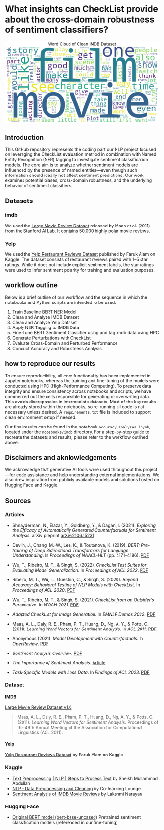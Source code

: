 # What insights can CheckList provide about the cross-domain robustness of sentiment classifiers?

![](report/images/wordcloud.png)


## Introduction

This GitHub repository represents the coding part our NLP project focused on leveraging the CheckList evaluation method in combination with Named Entity Recognition (NER) tagging to investigate sentiment classification models. The core aim is to analyze whether sentiment models are influenced by the presence of named entities—even though such information should ideally not affect sentiment predictions. Our work examines potential biases, cross-domain robustness, and the underlying behavior of sentiment classifiers.

## Datasets

### imdb

We used the [Large Movie Review Dataset](https://ai.stanford.edu/~amaas/data/sentiment/) released by Maas et al. (2011) from the Stanford AI Lab. It contains 50,000 highly polar movie reviews.

### Yelp

We used the [Yelp Restaurant Reviews Dataset](https://www.kaggle.com/datasets/farukalam/yelp-restaurant-reviews) published by Faruk Alam on Kaggle. The dataset consists of restaurant reviews paired with 1–5 star ratings. While it does not include explicit sentiment labels, the star ratings were used to infer sentiment polarity for training and evaluation purposes.

## workflow outline

Below is a brief outline of our workflow and the sequence in which the notebooks and Python scripts are intended to be used:

1. Train Baseline BERT NER Model
2. Clean and Analyze IMDB Dataset
3. Clean and Analyze Yelp Dataset
4. Apply NER Tagging to IMDB Data
5. Fine-Tune BERT Sentiment Classifier using and tag imdb data using HPC
6. Generate Perturbations with CheckList
7. Evaluate Cross-Domain and Perturbed Performance
8. Conduct Accuracy and Robustness Analysis

## how to reproduce our results

To ensure reproducibility, all core functionality has been implemented in Jupyter notebooks, whereas the training and fine-tuning of the models were conducted using HPC (High-Performance Computing). To preserve data integrity and ensure consistency across notebooks and scripts, we have commented out the cells responsible for generating or overwriting data. This avoids discrepancies in intermediate datasets. Most of the key results are already stored within the notebooks, so re-running all code is not necessary unless desired. A `requirements.txt` file is included to support clean environment setup if needed.

Our final results can be found in the notebook `accuracy_analyses.ipynb`, located under the `notebooks/imdb` directory. For a step-by-step guide to recreate the datasets and results, please refer to the workflow outlined above.


## Disclaimers and aknlowledgements

We acknowledge that generative AI tools were used throughout this project—for code assistance and help understanding external implementations. We also drew inspiration from publicly available models and solutions hosted on Hugging Face and Kaggle.

## Sources

### Articles

- Shnayderman, N., Elazar, Y., Goldberg, Y., & Dagan, I. (2021). *Exploring the Efficacy of Automatically Generated Counterfactuals for Sentiment Analysis*. arXiv preprint [arXiv:2106.15231](https://arxiv.org/pdf/2106.15231)

- Devlin, J., Chang, M.-W., Lee, K., & Toutanova, K. (2019). *BERT: Pre-training of Deep Bidirectional Transformers for Language Understanding*. In *Proceedings of NAACL-HLT* (pp. 4171–4186). [PDF](https://aclanthology.org/N19-1423.pdf)

- Wu, T., Ribeiro, M. T., & Singh, S. (2022). *CheckList Test Suites for Evaluating Model Generalization*. In *Proceedings of ACL 2022*. [PDF](https://aclanthology.org/2022.acl-long.577.pdf)

- Ribeiro, M. T., Wu, T., Guestrin, C., & Singh, S. (2020). *Beyond Accuracy: Behavioral Testing of NLP Models with CheckList*. In *Proceedings of ACL 2020*. [PDF](https://aclanthology.org/2020.acl-main.442.pdf)

- Wu, T., Ribeiro, M. T., & Singh, S. (2021). *CheckList from an Outsider’s Perspective*. In *WOAH 2021*. [PDF](https://aclanthology.org/2021.woah-1.9.pdf)

- *Adapted CheckList for Image Generation*. In *EMNLP Demos 2022*. [PDF](https://aclanthology.org/2022.emnlp-demos.4.pdf)

- Maas, A. L., Daly, R. E., Pham, P. T., Huang, D., Ng, A. Y., & Potts, C. (2011). *Learning Word Vectors for Sentiment Analysis*. In *ACL 2011*. [PDF](https://aclanthology.org/P11-1015.pdf)

- Anonymous (2021). *Model Development with Counterfactuals*. In *OpenReview*. [PDF](https://openreview.net/pdf?id=B329drNt9Dj)

- *Sentiment Analysis Overview*. [PDF](https://aclanthology.org/N18-1171.pdf)

- *The Importance of Sentiment Analysis*. [Article](https://journal.arrus.id/index.php/soshum/article/view/1992/1297)

- *Task-Specific Models with Less Data*. In *Findings of ACL 2023*. [PDF](https://aclanthology.org/2023.findings-acl.507.pdf)

### Dataset

#### IMDB

[Large Movie Review Dataset v1.0](https://ai.stanford.edu/~amaas/data/sentiment/)  
> Maas, A. L., Daly, R. E., Pham, P. T., Huang, D., Ng, A. Y., & Potts, C. (2011). *Learning Word Vectors for Sentiment Analysis*. Proceedings of the 49th Annual Meeting of the Association for Computational Linguistics (ACL 2011).

#### Yelp

[Yelp Restaurant Reviews Dataset](https://www.kaggle.com/datasets/farukalam/yelp-restaurant-reviews) by Faruk Alam on Kaggle

### Kaggle

- [Text Preprocessing | NLP | Steps to Process Text](https://www.kaggle.com/code/abdmental01/text-preprocessing-nlp-steps-to-process-text) by Sheikh Muhammad Abdullah  
- [NLP - Data Preprocessing and Cleaning](https://www.kaggle.com/code/colearninglounge/nlp-data-preprocessing-and-cleaning) by Co-learning Lounge  
- [Sentiment Analysis of IMDB Movie Reviews](https://www.kaggle.com/code/lakshmi25npathi/sentiment-analysis-of-imdb-movie-reviews/notebook) by Lakshmi Narayan

### Hugging Face

- [Original BERT model (bert-base-uncased)](https://huggingface.co/bert-base-uncased) Pretrained sentiment classification models (referenced in our fine-tuning)
